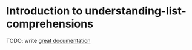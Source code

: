 # Introduction to understanding-list-comprehensions

TODO: write [great documentation](http://jacobian.org/writing/what-to-write/)
